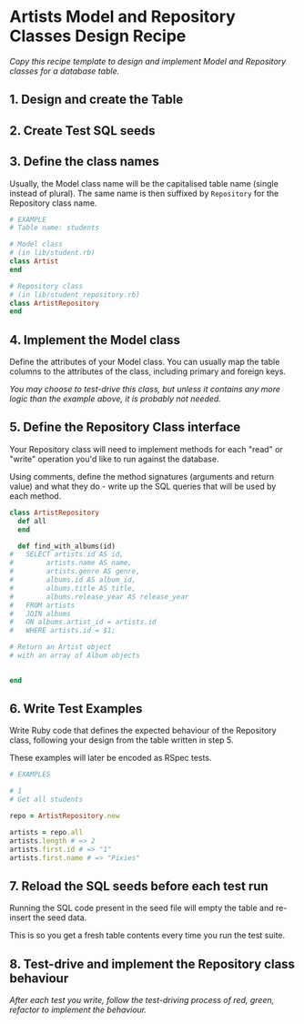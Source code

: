 # Artists Model and Repository Classes Design Recipe

_Copy this recipe template to design and implement Model and Repository classes for a database table._

## 1. Design and create the Table


## 2. Create Test SQL seeds

## 3. Define the class names

Usually, the Model class name will be the capitalised table name (single instead of plural). The same name is then suffixed by `Repository` for the Repository class name.

```ruby
# EXAMPLE
# Table name: students

# Model class
# (in lib/student.rb)
class Artist
end

# Repository class
# (in lib/student_repository.rb)
class ArtistRepository
end
```

## 4. Implement the Model class

Define the attributes of your Model class. You can usually map the table columns to the attributes of the class, including primary and foreign keys.



*You may choose to test-drive this class, but unless it contains any more logic than the example above, it is probably not needed.*

## 5. Define the Repository Class interface

Your Repository class will need to implement methods for each "read" or "write" operation you'd like to run against the database.

Using comments, define the method signatures (arguments and return value) and what they do - write up the SQL queries that will be used by each method.

```ruby
class ArtistRepository
  def all
  end

  def find_with_albums(id)
#   SELECT artists.id AS id,
#        artists.name AS name,
#        artists.genre AS genre,
#        albums.id AS album_id,
#        albums.title AS title,
#        albums.release_year AS release_year
#   FROM artists
#   JOIN albums
#   ON albums.artist_id = artists.id
#   WHERE artists.id = $1;

# Return an Artist object
# with an array of Album objects

          
end
```

## 6. Write Test Examples

Write Ruby code that defines the expected behaviour of the Repository class, following your design from the table written in step 5.

These examples will later be encoded as RSpec tests.

```ruby
# EXAMPLES

# 1
# Get all students

repo = ArtistRepository.new

artists = repo.all
artists.length # => 2
artists.first.id # => "1"
artists.first.name # => "Pixies"
```

## 7. Reload the SQL seeds before each test run

Running the SQL code present in the seed file will empty the table and re-insert the seed data.

This is so you get a fresh table contents every time you run the test suite.


## 8. Test-drive and implement the Repository class behaviour

_After each test you write, follow the test-driving process of red, green, refactor to implement the behaviour._
